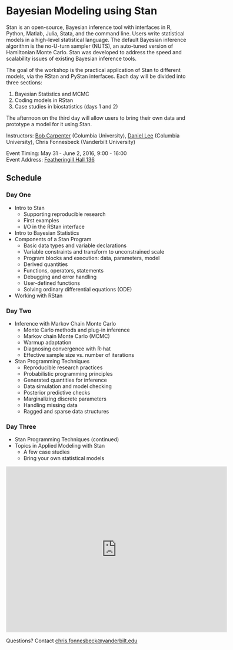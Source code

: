 # Bayesian Modeling using Stan

Stan is an open-source, Bayesian inference tool with interfaces in R, Python, Matlab, Julia, Stata, and the command line. Users write statistical models in a high-level statistical language. The default Bayesian inference algorithm is the no-U-turn sampler (NUTS), an auto-tuned version of Hamiltonian Monte Carlo. Stan was developed to address the speed and scalability issues of existing Bayesian inference tools.

The goal of the workshop is the practical application of Stan to different models, via the RStan and PyStan interfaces. Each day will be divided into three sections:

1. Bayesian Statistics and MCMC
2. Coding models in RStan
3. Case studies in biostatistics (days 1 and 2)

The afternoon on the third day will allow users to bring their own data and prototype a model for it using Stan.

Instructors: [Bob Carpenter](https://github.com/bob-carpenter) (Columbia University), [Daniel Lee](https://github.com/syclik) (Columbia University), Chris Fonnesbeck (Vanderbilt University)

Event Timing: May 31 - June 2, 2016, 9:00 - 16:00  
Event Address: [Featheringill Hall 136](https://www.google.com/maps/place/Featheringill+Hall/@36.1447708,-86.8055131,17z/data=!3m1!4b1!4m5!3m4!1s0x886466bd355f5741:0x3ae06da3496821a0!8m2!3d36.1447708!4d-86.8033244)

## Schedule

### Day One
- Intro to Stan
	- Supporting reproducible research
	- First examples
	- I/O in the RStan interface
- Intro to Bayesian Statistics
- Components of a Stan Program
	- Basic data types and variable declarations
	- Variable constraints and transform to unconstrained scale
	- Program blocks and execution: data, parameters, model
	- Derived quantities
	- Functions, operators, statements
	- Debugging and error handling
	- User-defined functions
	- Solving ordinary differential equations (ODE)
- Working with RStan

### Day Two

- Inference with Markov Chain Monte Carlo
	- Monte Carlo methods and plug-in inference
	- Markov chain Monte Carlo (MCMC)
	- Warmup adaptation
	- Diagnosing convergence with R-hat
	- Effective sample size vs. number of iterations
- Stan Programming Techniques
	- Reproducible research practices
	- Probabilistic programming principles
	- Generated quantities for inference
	- Data simulation and model checking
	- Posterior predictive checks
	- Marginalizing discrete parameters
	- Handling missing data
	- Ragged and sparse data structures

### Day Three

- Stan Programming Techniques (continued)
- Topics in Applied Modeling with Stan
	- A few case studies
	- Bring your own statistical models

<iframe src="https://www.google.com/maps/embed?pb=!1m18!1m12!1m3!1d3221.8949587563097!2d-86.80551308477725!3d36.14477078008877!2m3!1f0!2f0!3f0!3m2!1i1024!2i768!4f13.1!3m3!1m2!1s0x886466bd355f5741%3A0x3ae06da3496821a0!2sFeatheringill+Hall!5e0!3m2!1sen!2sus!4v1462888357093" width="600" height="450" frameborder="0" style="border:0" allowfullscreen></iframe>

Questions? Contact chris.fonnesbeck@vanderbilt.edu